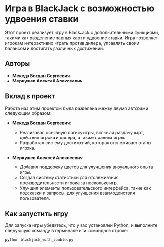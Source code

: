 # Игра в BlackJack с возможностью удвоения ставки

Этот проект реализует игру в BlackJack с дополнительными функциями, такими как разделение парных карт и удвоение ставки. Игра позволяет игрокам интерактивно играть против дилера, управлять своим балансом и достигать различных достижений.

## Авторы
- **Мекеда Богдан Сергеевич**
- **Меркушев Алексей Алексеевич**

## Вклад в проект
Работа над этим проектом была разделена между двумя авторами следующим образом:

- **Мекеда Богдан Сергеевич**:
  - Реализовал основную логику игры, включая раздачу карт, действия игрока и дилера, а также правила игры.
  - Разработал систему достижений, которая отслеживает этапы игрока.


- **Меркушев Алексей Алексеевич**:
  - Добавил поддержку цветов для улучшения визуального опыта игры.
  - Создал систему статистики для отслеживания производительности игрока за несколько игр.
  - Улучшил элементы пользовательского интерфейса, такие как подсказки и запросы, для улучшения взаимодействия пользователя.

## Как запустить игру
Для запуска игры убедитесь, что у вас установлен Python, и выполните следующую команду в терминале или командной строке:

```bash
python blackjack_with_double.py
